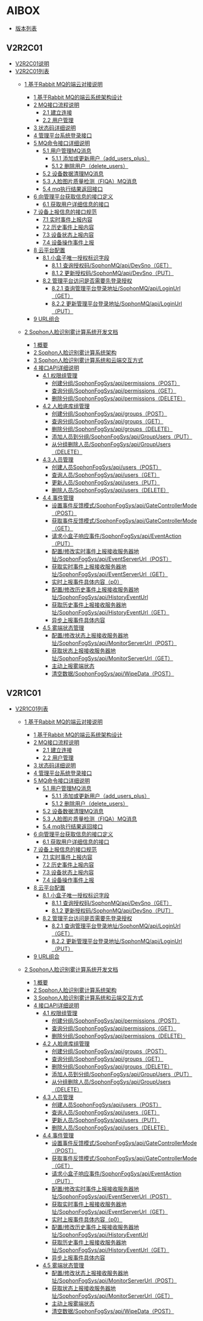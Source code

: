 

# AIBOX



[//]: # "-------链接变量配置，方便灵活引用--------"



[版本列表]: README.md



[V2R2C01说明]: V2R2C01/shuo-ming.md
[V2R2C01列表]: V2R2C01/README.md



[V2R1C01列表]: V2R1C01/README.md





[//]: #	"————1 基于Rabbit MQ的端云对接说明，链接变量--------"
[V2R1C01:1 基于Rabbit MQ的端云对接说明]:V2R1C01/api-lie-biao/1.-ji-yu-rabbit-mq-de-duan-yun-dui-jie-shuo-ming/README.md
[V2R1C01:1 基于Rabbit MQ的端云系统架构设计]:V2R1C01/api-lie-biao/1.-ji-yu-rabbit-mq-de-duan-yun-dui-jie-shuo-ming/1.-ji-yu-rabbit-mq-de-duan-yun-xi-tong-jia-gou-she-ji.md
[V2R1C01:2 MQ接口流程说明]:V2R1C01/api-lie-biao/1.-ji-yu-rabbit-mq-de-duan-yun-dui-jie-shuo-ming/2.-mq-jie-kou-liu-cheng-shuo-ming/README.md
[V2R1C01:2.1 建立连接]:V2R1C01/api-lie-biao/1.-ji-yu-rabbit-mq-de-duan-yun-dui-jie-shuo-ming/2.-mq-jie-kou-liu-cheng-shuo-ming/2.1-jian-li-lian-jie.md
[V2R1C01:2.2 用户管理]:V2R1C01/api-lie-biao/1.-ji-yu-rabbit-mq-de-duan-yun-dui-jie-shuo-ming/2.-mq-jie-kou-liu-cheng-shuo-ming/2.2-yong-hu-guan-li.md
[V2R1C01:3 状态码详细说明]:V2R1C01/api-lie-biao/1.-ji-yu-rabbit-mq-de-duan-yun-dui-jie-shuo-ming/3.-zhuang-tai-ma-xiang-xi-shuo-ming.md
[V2R1C01:4 管理平台系统登录接口]:V2R1C01/api-lie-biao/1.-ji-yu-rabbit-mq-de-duan-yun-dui-jie-shuo-ming/4.-guan-li-ping-tai-xi-tong-deng-lu-jie-kou.md
[V2R1C01:5 MQ命令接口详细说明]:V2R1C01/api-lie-biao/1.-ji-yu-rabbit-mq-de-duan-yun-dui-jie-shuo-ming/5.-mq-ming-ling-jie-kou-xiang-xi-shuo-ming/README.md
[V2R1C01:5.1 用户管理MQ消息]:V2R1C01/api-lie-biao/1.-ji-yu-rabbit-mq-de-duan-yun-dui-jie-shuo-ming/5.-mq-ming-ling-jie-kou-xiang-xi-shuo-ming/5.1-yong-hu-guan-li-mq-xiao-xi/README.md
[V2R1C01:5.1.1 添加或更新用户（add\_users\_plus）]:V2R1C01/api-lie-biao/1.-ji-yu-rabbit-mq-de-duan-yun-dui-jie-shuo-ming/5.-mq-ming-ling-jie-kou-xiang-xi-shuo-ming/5.1-yong-hu-guan-li-mq-xiao-xi/5.1.1-tian-jia-huo-geng-xin-yong-hu-addusersplus.md
[V2R1C01:5.1.2 删除用户（delete\_users）]:V2R1C01/api-lie-biao/1.-ji-yu-rabbit-mq-de-duan-yun-dui-jie-shuo-ming/5.-mq-ming-ling-jie-kou-xiang-xi-shuo-ming/5.1-yong-hu-guan-li-mq-xiao-xi/5.1.2-shan-chu-yong-hu-deleteusers.md
[V2R1C01:5.2 设备数据清理MQ消息]:V2R1C01/api-lie-biao/1.-ji-yu-rabbit-mq-de-duan-yun-dui-jie-shuo-ming/5.-mq-ming-ling-jie-kou-xiang-xi-shuo-ming/5.2-she-bei-shu-ju-qing-li-mq-xiao-xi.md
[V2R1C01:5.3 人脸图片质量检测（FIQA）MQ消息]:V2R1C01/api-lie-biao/1.-ji-yu-rabbit-mq-de-duan-yun-dui-jie-shuo-ming/5.-mq-ming-ling-jie-kou-xiang-xi-shuo-ming/5.3-ren-lian-tu-pian-zhi-liang-jian-ce-fiqamq-xiao-xi.md
[V2R1C01:5.4 mq执行结果返回接口]:V2R1C01/api-lie-biao/1.-ji-yu-rabbit-mq-de-duan-yun-dui-jie-shuo-ming/5.-mq-ming-ling-jie-kou-xiang-xi-shuo-ming/5.4-mq-zhi-hang-jie-guo-fan-hui-jie-kou.md
[V2R1C01:6 向管理平台获取信息的接口定义]:V2R1C01/api-lie-biao/1.-ji-yu-rabbit-mq-de-duan-yun-dui-jie-shuo-ming/6.-xiang-guan-li-ping-tai-huo-qu-xin-xi-de-jie-kou-ding-yi/README.md
[V2R1C01:6.1 获取用户详细信息的接口]:V2R1C01/api-lie-biao/1.-ji-yu-rabbit-mq-de-duan-yun-dui-jie-shuo-ming/6.-xiang-guan-li-ping-tai-huo-qu-xin-xi-de-jie-kou-ding-yi/6.1-huo-qu-yong-hu-xiang-xi-xin-xi-de-jie-kou.md
[V2R1C01:7 设备上报信息的接口规范]:V2R1C01/api-lie-biao/1.-ji-yu-rabbit-mq-de-duan-yun-dui-jie-shuo-ming/7.-she-bei-shang-bao-xin-xi-de-jie-kou-gui-fan/README.md
[V2R1C01:7.1 实时事件上报内容]:V2R1C01/api-lie-biao/1.-ji-yu-rabbit-mq-de-duan-yun-dui-jie-shuo-ming/7.-she-bei-shang-bao-xin-xi-de-jie-kou-gui-fan/7.1-shi-shi-shi-jian-shang-bao-nei-rong.md
[V2R1C01:7.2 历史事件上报内容]:V2R1C01/api-lie-biao/1.-ji-yu-rabbit-mq-de-duan-yun-dui-jie-shuo-ming/7.-she-bei-shang-bao-xin-xi-de-jie-kou-gui-fan/7.2-li-shi-shi-jian-shang-bao-nei-rong.md
[V2R1C01:7.3 设备状态上报内容]:V2R1C01/api-lie-biao/1.-ji-yu-rabbit-mq-de-duan-yun-dui-jie-shuo-ming/7.-she-bei-shang-bao-xin-xi-de-jie-kou-gui-fan/7.3-she-bei-zhuang-tai-shang-bao-nei-rong.md
[V2R1C01:7.4 设备操作事件上报]:V2R1C01/api-lie-biao/1.-ji-yu-rabbit-mq-de-duan-yun-dui-jie-shuo-ming/7.-she-bei-shang-bao-xin-xi-de-jie-kou-gui-fan/7.4-she-bei-cao-zuo-shi-jian-shang-bao.md
[V2R1C01:8 云平台配置]:V2R1C01/api-lie-biao/1.-ji-yu-rabbit-mq-de-duan-yun-dui-jie-shuo-ming/8.-yun-ping-tai-pei-zhi/README.md
[V2R1C01:8.1 小盒子唯一授权标识字段]:V2R1C01/api-lie-biao/1.-ji-yu-rabbit-mq-de-duan-yun-dui-jie-shuo-ming/8.-yun-ping-tai-pei-zhi/8.1-xiao-he-zi-wei-yi-shou-quan-biao-shi-zi-duan/README.md
[V2R1C01:8.1.1 查询授权码/SophonMQ/api/DevSno（GET）]:V2R1C01/api-lie-biao/1.-ji-yu-rabbit-mq-de-duan-yun-dui-jie-shuo-ming/8.-yun-ping-tai-pei-zhi/8.1-xiao-he-zi-wei-yi-shou-quan-biao-shi-zi-duan/8.1.1-cha-xun-shou-quan-ma-sophonmqapidevsnoget.md
[V2R1C01:8.1.2 更新授权码/SophonMQ/api/DevSno（PUT）]:V2R1C01/api-lie-biao/1.-ji-yu-rabbit-mq-de-duan-yun-dui-jie-shuo-ming/8.-yun-ping-tai-pei-zhi/8.1-xiao-he-zi-wei-yi-shou-quan-biao-shi-zi-duan/8.1.2-geng-xin-shou-quan-ma-sophonmqapidevsnoput.md
[V2R1C01:8.2 管理平台访问是否需要先登录授权]:V2R1C01/api-lie-biao/1.-ji-yu-rabbit-mq-de-duan-yun-dui-jie-shuo-ming/8.-yun-ping-tai-pei-zhi/8.2-guan-li-ping-tai-fang-wen-shi-fou-xu-yao-xian-deng-lu-shou-quan/README.md
[V2R1C01:8.2.1 查询管理平台登录地址/SophonMQ/api/LoginUrl（GET）]:V2R1C01/api-lie-biao/1.-ji-yu-rabbit-mq-de-duan-yun-dui-jie-shuo-ming/8.-yun-ping-tai-pei-zhi/8.2-guan-li-ping-tai-fang-wen-shi-fou-xu-yao-xian-deng-lu-shou-quan/8.2.1-cha-xun-guan-li-ping-tai-deng-lu-di-zhi-sophonmqapiloginurlget.md
[V2R1C01:8.2.2 更新管理平台登录地址/SophonMQ/api/LoginUrl（PUT）]:V2R1C01/api-lie-biao/1.-ji-yu-rabbit-mq-de-duan-yun-dui-jie-shuo-ming/8.-yun-ping-tai-pei-zhi/8.2-guan-li-ping-tai-fang-wen-shi-fou-xu-yao-xian-deng-lu-shou-quan/8.2.2-geng-xin-guan-li-ping-tai-deng-lu-di-zhi-sophonmqapiloginurlput.md
[V2R1C01:9 URL组合]:V2R1C01/api-lie-biao/1.-ji-yu-rabbit-mq-de-duan-yun-dui-jie-shuo-ming/9.-url-zu-he.md
[//]: #	"————1基于Rabbit MQ的端云对接说明，链接变量--------"





[//]: #	"————2Sophon人脸识别雾计算系统开发文档，链接变量--------"
[V2R1C01:2 Sophon人脸识别雾计算系统开发文档]:V2R1C01/api-lie-biao/2.sophon-ren-lian-shi-bie-wu-ji-suan-xi-tong-kai-fa-wen-dang/README.md



[//]: #	"————2Sophon人脸识别雾计算系统开发文档，链接变量--------"







- [版本列表][版本列表]

## V2R2C01 <a id="V2R2C01"></a>
- [V2R2C01说明][V2R2C01说明]
- [V2R2C01列表][V2R2C01列表]
  - [1 基于Rabbit MQ的端云对接说明][V2R1C01:1 基于Rabbit MQ的端云对接说明]
    - [1 基于Rabbit MQ的端云系统架构设计][V2R1C01:1 基于Rabbit MQ的端云系统架构设计]
    - [2 MQ接口流程说明][V2R1C01:2 MQ接口流程说明]
      - [2.1 建立连接][V2R1C01:2.1 建立连接]
      - [2.2 用户管理][V2R1C01:2.2 用户管理]
    - [3 状态码详细说明][V2R1C01:3 状态码详细说明]
    - [4 管理平台系统登录接口][V2R1C01:4 管理平台系统登录接口]
    - [5 MQ命令接口详细说明][V2R1C01:5 MQ命令接口详细说明]
      - [5.1 用户管理MQ消息][V2R1C01:5.1 用户管理MQ消息]
        - [5.1.1 添加或更新用户（add\_users\_plus）][V2R1C01:5.1.1 添加或更新用户（add\_users\_plus）]
        - [5.1.2 删除用户（delete\_users）][V2R1C01:5.1.2 删除用户（delete\_users）]
      - [5.2 设备数据清理MQ消息][V2R1C01:5.2 设备数据清理MQ消息]
      - [5.3 人脸图片质量检测（FIQA）MQ消息][V2R1C01:5.3 人脸图片质量检测（FIQA）MQ消息]
      - [5.4 mq执行结果返回接口][V2R1C01:5.4 mq执行结果返回接口]
    - [6 向管理平台获取信息的接口定义][V2R1C01:6 向管理平台获取信息的接口定义]
      - [6.1 获取用户详细信息的接口][V2R1C01:6.1 获取用户详细信息的接口]
    - [7 设备上报信息的接口规范][V2R1C01:7 设备上报信息的接口规范]
      - [7.1 实时事件上报内容][V2R1C01:7.1 实时事件上报内容]
      - [7.2 历史事件上报内容][V2R1C01:7.2 历史事件上报内容]
      - [7.3 设备状态上报内容][V2R1C01:7.3 设备状态上报内容]
      - [7.4 设备操作事件上报][V2R1C01:7.4 设备操作事件上报]
    - [8 云平台配置][V2R1C01:8 云平台配置]
      - [8.1 小盒子唯一授权标识字段][V2R1C01:8.1 小盒子唯一授权标识字段]
        - [8.1.1 查询授权码/SophonMQ/api/DevSno（GET）][V2R1C01:8.1.1 查询授权码/SophonMQ/api/DevSno（GET）]
        - [8.1.2 更新授权码/SophonMQ/api/DevSno（PUT）][V2R1C01:8.1.2 更新授权码/SophonMQ/api/DevSno（PUT）]
      - [8.2 管理平台访问是否需要先登录授权][V2R1C01:8.2 管理平台访问是否需要先登录授权]
        - [8.2.1 查询管理平台登录地址/SophonMQ/api/LoginUrl（GET）][V2R1C01:8.2.1 查询管理平台登录地址/SophonMQ/api/LoginUrl（GET）]
        - [8.2.2 更新管理平台登录地址/SophonMQ/api/LoginUrl（PUT）][V2R1C01:8.2.2 更新管理平台登录地址/SophonMQ/api/LoginUrl（PUT）]
    - [9 URL组合][V2R1C01:9 URL组合]
    
  - [2 Sophon人脸识别雾计算系统开发文档][V2R1C01:2 Sophon人脸识别雾计算系统开发文档]
  
    - [1 概要](https://info.bitmain.vip:8443/pages/viewpage.action?pageId=59841178#Sophon人脸识别雾计算系统开发文档-1概要)
    - [2 Sophon人脸识别雾计算系统架构](https://info.bitmain.vip:8443/pages/viewpage.action?pageId=59841178#Sophon人脸识别雾计算系统开发文档-2Sophon人脸识别雾计算系统架构)
    - [3 Sophon人脸识别雾计算系统和云端交互方式](https://info.bitmain.vip:8443/pages/viewpage.action?pageId=59841178#Sophon人脸识别雾计算系统开发文档-3Sophon人脸识别雾计算系统和云端交互方式)
    - [4 接口API详细说明](https://info.bitmain.vip:8443/pages/viewpage.action?pageId=59841178#Sophon人脸识别雾计算系统开发文档-4接口API详细说明)
      - [4.1 权限组管理](https://info.bitmain.vip:8443/pages/viewpage.action?pageId=59841178#Sophon人脸识别雾计算系统开发文档-4.1权限组管理)
        - [创建分组/SophonFogSys/api/permissions（POST）](https://info.bitmain.vip:8443/pages/viewpage.action?pageId=59841178#Sophon人脸识别雾计算系统开发文档-创建分组/SophonFogSys/api/permissions（POST）)
        - [查询分组/SophonFogSys/api/permissions（GET）](https://info.bitmain.vip:8443/pages/viewpage.action?pageId=59841178#Sophon人脸识别雾计算系统开发文档-查询分组/SophonFogSys/api/permissions（GET）)
        - [删除分组/SophonFogSys/api/permissions（DELETE）](https://info.bitmain.vip:8443/pages/viewpage.action?pageId=59841178#Sophon人脸识别雾计算系统开发文档-删除分组/SophonFogSys/api/permissions（DELETE）)
      - [4.2 人脸底库组管理](https://info.bitmain.vip:8443/pages/viewpage.action?pageId=59841178#Sophon人脸识别雾计算系统开发文档-4.2人脸底库组管理)
        - [创建分组/SophonFogSys/api/groups（POST）](https://info.bitmain.vip:8443/pages/viewpage.action?pageId=59841178#Sophon人脸识别雾计算系统开发文档-创建分组/SophonFogSys/api/groups（POST）)
        - [查询分组/SophonFogSys/api/groups（GET）](https://info.bitmain.vip:8443/pages/viewpage.action?pageId=59841178#Sophon人脸识别雾计算系统开发文档-查询分组/SophonFogSys/api/groups（GET）)
        - [删除分组/SophonFogSys/api/groups（DELETE）](https://info.bitmain.vip:8443/pages/viewpage.action?pageId=59841178#Sophon人脸识别雾计算系统开发文档-删除分组/SophonFogSys/api/groups（DELETE）)
        - [添加人员到分组/SophonFogSys/api/GroupUsers（PUT）](https://info.bitmain.vip:8443/pages/viewpage.action?pageId=59841178#Sophon人脸识别雾计算系统开发文档-添加人员到分组/SophonFogSys/api/GroupUsers（PUT）)
        - [从分组删除人员/SophonFogSys/api/GroupUsers（DELETE）](https://info.bitmain.vip:8443/pages/viewpage.action?pageId=59841178#Sophon人脸识别雾计算系统开发文档-从分组删除人员/SophonFogSys/api/GroupUsers（DELETE）)
      - [4.3 人员管理](https://info.bitmain.vip:8443/pages/viewpage.action?pageId=59841178#Sophon人脸识别雾计算系统开发文档-4.3人员管理)
        - [创建人员SophonFogSys/api/users（POST）](https://info.bitmain.vip:8443/pages/viewpage.action?pageId=59841178#Sophon人脸识别雾计算系统开发文档-创建人员SophonFogSys/api/users（POST）)
        - [查询人员/SophonFogSys/api/users（GET）](https://info.bitmain.vip:8443/pages/viewpage.action?pageId=59841178#Sophon人脸识别雾计算系统开发文档-查询人员/SophonFogSys/api/users（GET）)
        - [更新人员/SophonFogSys/api/users（PUT）](https://info.bitmain.vip:8443/pages/viewpage.action?pageId=59841178#Sophon人脸识别雾计算系统开发文档-更新人员/SophonFogSys/api/users（PUT）)
        - [删除人员/SophonFogSys/api/users（DELETE）](https://info.bitmain.vip:8443/pages/viewpage.action?pageId=59841178#Sophon人脸识别雾计算系统开发文档-删除人员/SophonFogSys/api/users（DELETE）)
      - [4.4 事件管理](https://info.bitmain.vip:8443/pages/viewpage.action?pageId=59841178#Sophon人脸识别雾计算系统开发文档-4.4事件管理)
        - [设置事件反馈模式/SophonFogSys/api/GateControllerMode（POST）](https://info.bitmain.vip:8443/pages/viewpage.action?pageId=59841178#Sophon人脸识别雾计算系统开发文档-设置事件反馈模式/SophonFogSys/api/GateControllerMode（POST）)
        - [获取事件反馈模式/SophonFogSys/api/GateControllerMode（GET）](https://info.bitmain.vip:8443/pages/viewpage.action?pageId=59841178#Sophon人脸识别雾计算系统开发文档-获取事件反馈模式/SophonFogSys/api/GateControllerMode（GET）)
        - [请求小盒子响应事件/SophonFogSys/api/EventAction（PUT）](https://info.bitmain.vip:8443/pages/viewpage.action?pageId=59841178#Sophon人脸识别雾计算系统开发文档-请求小盒子响应事件/SophonFogSys/api/EventAction（PUT）)
        - [配置/修改实时事件上报接收服务器地址/SophonFogSys/api/EventServerUrl（POST）](https://info.bitmain.vip:8443/pages/viewpage.action?pageId=59841178#Sophon人脸识别雾计算系统开发文档-配置/修改实时事件上报接收服务器地址/SophonFogSys/api/EventServerUrl（POST）)
        - [获取实时事件上报接收服务器地址/SophonFogSys/api/EventServerUrl（GET）](https://info.bitmain.vip:8443/pages/viewpage.action?pageId=59841178#Sophon人脸识别雾计算系统开发文档-获取实时事件上报接收服务器地址/SophonFogSys/api/EventServerUrl（GET）)
        - [实时上报事件具体内容（p0）](https://info.bitmain.vip:8443/pages/viewpage.action?pageId=59841178#Sophon人脸识别雾计算系统开发文档-实时上报事件具体内容（p0）)
        - [配置/修改历史事件上报接收服务器地址/SophonFogSys/api/HistoryEventUrl](https://info.bitmain.vip:8443/pages/viewpage.action?pageId=59841178#Sophon人脸识别雾计算系统开发文档-配置/修改历史事件上报接收服务器地址/SophonFogSys/api/HistoryEventUrl)
        - [获取历史事件上报接收服务器地址/SophonFogSys/api/HistoryEventUrl（GET）](https://info.bitmain.vip:8443/pages/viewpage.action?pageId=59841178#Sophon人脸识别雾计算系统开发文档-获取历史事件上报接收服务器地址/SophonFogSys/api/HistoryEventUrl（GET）)
        - [异步上报事件具体内容](https://info.bitmain.vip:8443/pages/viewpage.action?pageId=59841178#Sophon人脸识别雾计算系统开发文档-异步上报事件具体内容)
      - [4.5 雾端状态管理](https://info.bitmain.vip:8443/pages/viewpage.action?pageId=59841178#Sophon人脸识别雾计算系统开发文档-4.5雾端状态管理)
        - [配置/修改状态上报接收服务器地址/SophonFogSys/api/MonitorServerUrl（POST）](https://info.bitmain.vip:8443/pages/viewpage.action?pageId=59841178#Sophon人脸识别雾计算系统开发文档-配置/修改状态上报接收服务器地址/SophonFogSys/api/MonitorServerUrl（POST）)
        - [获取状态上报接收服务器地址/SophonFogSys/api/MonitorServerUrl（GET）](https://info.bitmain.vip:8443/pages/viewpage.action?pageId=59841178#Sophon人脸识别雾计算系统开发文档-获取状态上报接收服务器地址/SophonFogSys/api/MonitorServerUrl（GET）)
        - [主动上报雾端状态](https://info.bitmain.vip:8443/pages/viewpage.action?pageId=59841178#Sophon人脸识别雾计算系统开发文档-主动上报雾端状态)
        - [清空数据/SophonFogSys/api/WipeData（POST）](https://info.bitmain.vip:8443/pages/viewpage.action?pageId=59841178#Sophon人脸识别雾计算系统开发文档-清空数据/SophonFogSys/api/WipeData（POST）)
  
    
  
## V2R1C01 <a id="V2R1C01"></a>
- [V2R1C01列表][V2R1C01列表]
  
  - [1 基于Rabbit MQ的端云对接说明][V2R1C01:1 基于Rabbit MQ的端云对接说明]
    - [1 基于Rabbit MQ的端云系统架构设计][V2R1C01:1 基于Rabbit MQ的端云系统架构设计]
    - [2 MQ接口流程说明][V2R1C01:2 MQ接口流程说明]
      - [2.1 建立连接][V2R1C01:2.1 建立连接]
      - [2.2 用户管理][V2R1C01:2.2 用户管理]
    - [3 状态码详细说明][V2R1C01:3 状态码详细说明]
    - [4 管理平台系统登录接口][V2R1C01:4 管理平台系统登录接口]
    - [5 MQ命令接口详细说明][V2R1C01:5 MQ命令接口详细说明]
      - [5.1 用户管理MQ消息][V2R1C01:5.1 用户管理MQ消息]
        - [5.1.1 添加或更新用户（add\_users\_plus）][V2R1C01:5.1.1 添加或更新用户（add\_users\_plus）]
        - [5.1.2 删除用户（delete\_users）][V2R1C01:5.1.2 删除用户（delete\_users）]
      - [5.2 设备数据清理MQ消息][V2R1C01:5.2 设备数据清理MQ消息]
      - [5.3 人脸图片质量检测（FIQA）MQ消息][V2R1C01:5.3 人脸图片质量检测（FIQA）MQ消息]
      - [5.4 mq执行结果返回接口][V2R1C01:5.4 mq执行结果返回接口]
    - [6 向管理平台获取信息的接口定义][V2R1C01:6 向管理平台获取信息的接口定义]
      - [6.1 获取用户详细信息的接口][V2R1C01:6.1 获取用户详细信息的接口]
    - [7 设备上报信息的接口规范][V2R1C01:7 设备上报信息的接口规范]
      - [7.1 实时事件上报内容][V2R1C01:7.1 实时事件上报内容]
      - [7.2 历史事件上报内容][V2R1C01:7.2 历史事件上报内容]
      - [7.3 设备状态上报内容][V2R1C01:7.3 设备状态上报内容]
      - [7.4 设备操作事件上报][V2R1C01:7.4 设备操作事件上报]
    - [8 云平台配置][V2R1C01:8 云平台配置]
      - [8.1 小盒子唯一授权标识字段][V2R1C01:8.1 小盒子唯一授权标识字段]
        - [8.1.1 查询授权码/SophonMQ/api/DevSno（GET）][V2R1C01:8.1.1 查询授权码/SophonMQ/api/DevSno（GET）]
        - [8.1.2 更新授权码/SophonMQ/api/DevSno（PUT）][V2R1C01:8.1.2 更新授权码/SophonMQ/api/DevSno（PUT）]
      - [8.2 管理平台访问是否需要先登录授权][V2R1C01:8.2 管理平台访问是否需要先登录授权]
        - [8.2.1 查询管理平台登录地址/SophonMQ/api/LoginUrl（GET）][V2R1C01:8.2.1 查询管理平台登录地址/SophonMQ/api/LoginUrl（GET）]
        - [8.2.2 更新管理平台登录地址/SophonMQ/api/LoginUrl（PUT）][V2R1C01:8.2.2 更新管理平台登录地址/SophonMQ/api/LoginUrl（PUT）]
    - [9 URL组合][V2R1C01:9 URL组合]
  
  - [2 Sophon人脸识别雾计算系统开发文档][V2R1C01:2 Sophon人脸识别雾计算系统开发文档]
  
    - [1 概要](https://info.bitmain.vip:8443/pages/viewpage.action?pageId=59841178#Sophon人脸识别雾计算系统开发文档-1概要)
    - [2 Sophon人脸识别雾计算系统架构](https://info.bitmain.vip:8443/pages/viewpage.action?pageId=59841178#Sophon人脸识别雾计算系统开发文档-2Sophon人脸识别雾计算系统架构)
    - [3 Sophon人脸识别雾计算系统和云端交互方式](https://info.bitmain.vip:8443/pages/viewpage.action?pageId=59841178#Sophon人脸识别雾计算系统开发文档-3Sophon人脸识别雾计算系统和云端交互方式)
    - [4 接口API详细说明](https://info.bitmain.vip:8443/pages/viewpage.action?pageId=59841178#Sophon人脸识别雾计算系统开发文档-4接口API详细说明)
      - [4.1 权限组管理](https://info.bitmain.vip:8443/pages/viewpage.action?pageId=59841178#Sophon人脸识别雾计算系统开发文档-4.1权限组管理)
        - [创建分组/SophonFogSys/api/permissions（POST）](https://info.bitmain.vip:8443/pages/viewpage.action?pageId=59841178#Sophon人脸识别雾计算系统开发文档-创建分组/SophonFogSys/api/permissions（POST）)
        - [查询分组/SophonFogSys/api/permissions（GET）](https://info.bitmain.vip:8443/pages/viewpage.action?pageId=59841178#Sophon人脸识别雾计算系统开发文档-查询分组/SophonFogSys/api/permissions（GET）)
        - [删除分组/SophonFogSys/api/permissions（DELETE）](https://info.bitmain.vip:8443/pages/viewpage.action?pageId=59841178#Sophon人脸识别雾计算系统开发文档-删除分组/SophonFogSys/api/permissions（DELETE）)
      - [4.2 人脸底库组管理](https://info.bitmain.vip:8443/pages/viewpage.action?pageId=59841178#Sophon人脸识别雾计算系统开发文档-4.2人脸底库组管理)
        - [创建分组/SophonFogSys/api/groups（POST）](https://info.bitmain.vip:8443/pages/viewpage.action?pageId=59841178#Sophon人脸识别雾计算系统开发文档-创建分组/SophonFogSys/api/groups（POST）)
        - [查询分组/SophonFogSys/api/groups（GET）](https://info.bitmain.vip:8443/pages/viewpage.action?pageId=59841178#Sophon人脸识别雾计算系统开发文档-查询分组/SophonFogSys/api/groups（GET）)
        - [删除分组/SophonFogSys/api/groups（DELETE）](https://info.bitmain.vip:8443/pages/viewpage.action?pageId=59841178#Sophon人脸识别雾计算系统开发文档-删除分组/SophonFogSys/api/groups（DELETE）)
        - [添加人员到分组/SophonFogSys/api/GroupUsers（PUT）](https://info.bitmain.vip:8443/pages/viewpage.action?pageId=59841178#Sophon人脸识别雾计算系统开发文档-添加人员到分组/SophonFogSys/api/GroupUsers（PUT）)
        - [从分组删除人员/SophonFogSys/api/GroupUsers（DELETE）](https://info.bitmain.vip:8443/pages/viewpage.action?pageId=59841178#Sophon人脸识别雾计算系统开发文档-从分组删除人员/SophonFogSys/api/GroupUsers（DELETE）)
      - [4.3 人员管理](https://info.bitmain.vip:8443/pages/viewpage.action?pageId=59841178#Sophon人脸识别雾计算系统开发文档-4.3人员管理)
        - [创建人员SophonFogSys/api/users（POST）](https://info.bitmain.vip:8443/pages/viewpage.action?pageId=59841178#Sophon人脸识别雾计算系统开发文档-创建人员SophonFogSys/api/users（POST）)
        - [查询人员/SophonFogSys/api/users（GET）](https://info.bitmain.vip:8443/pages/viewpage.action?pageId=59841178#Sophon人脸识别雾计算系统开发文档-查询人员/SophonFogSys/api/users（GET）)
        - [更新人员/SophonFogSys/api/users（PUT）](https://info.bitmain.vip:8443/pages/viewpage.action?pageId=59841178#Sophon人脸识别雾计算系统开发文档-更新人员/SophonFogSys/api/users（PUT）)
        - [删除人员/SophonFogSys/api/users（DELETE）](https://info.bitmain.vip:8443/pages/viewpage.action?pageId=59841178#Sophon人脸识别雾计算系统开发文档-删除人员/SophonFogSys/api/users（DELETE）)
      - [4.4 事件管理](https://info.bitmain.vip:8443/pages/viewpage.action?pageId=59841178#Sophon人脸识别雾计算系统开发文档-4.4事件管理)
        - [设置事件反馈模式/SophonFogSys/api/GateControllerMode（POST）](https://info.bitmain.vip:8443/pages/viewpage.action?pageId=59841178#Sophon人脸识别雾计算系统开发文档-设置事件反馈模式/SophonFogSys/api/GateControllerMode（POST）)
        - [获取事件反馈模式/SophonFogSys/api/GateControllerMode（GET）](https://info.bitmain.vip:8443/pages/viewpage.action?pageId=59841178#Sophon人脸识别雾计算系统开发文档-获取事件反馈模式/SophonFogSys/api/GateControllerMode（GET）)
        - [请求小盒子响应事件/SophonFogSys/api/EventAction（PUT）](https://info.bitmain.vip:8443/pages/viewpage.action?pageId=59841178#Sophon人脸识别雾计算系统开发文档-请求小盒子响应事件/SophonFogSys/api/EventAction（PUT）)
        - [配置/修改实时事件上报接收服务器地址/SophonFogSys/api/EventServerUrl（POST）](https://info.bitmain.vip:8443/pages/viewpage.action?pageId=59841178#Sophon人脸识别雾计算系统开发文档-配置/修改实时事件上报接收服务器地址/SophonFogSys/api/EventServerUrl（POST）)
        - [获取实时事件上报接收服务器地址/SophonFogSys/api/EventServerUrl（GET）](https://info.bitmain.vip:8443/pages/viewpage.action?pageId=59841178#Sophon人脸识别雾计算系统开发文档-获取实时事件上报接收服务器地址/SophonFogSys/api/EventServerUrl（GET）)
        - [实时上报事件具体内容（p0）](https://info.bitmain.vip:8443/pages/viewpage.action?pageId=59841178#Sophon人脸识别雾计算系统开发文档-实时上报事件具体内容（p0）)
        - [配置/修改历史事件上报接收服务器地址/SophonFogSys/api/HistoryEventUrl](https://info.bitmain.vip:8443/pages/viewpage.action?pageId=59841178#Sophon人脸识别雾计算系统开发文档-配置/修改历史事件上报接收服务器地址/SophonFogSys/api/HistoryEventUrl)
        - [获取历史事件上报接收服务器地址/SophonFogSys/api/HistoryEventUrl（GET）](https://info.bitmain.vip:8443/pages/viewpage.action?pageId=59841178#Sophon人脸识别雾计算系统开发文档-获取历史事件上报接收服务器地址/SophonFogSys/api/HistoryEventUrl（GET）)
        - [异步上报事件具体内容](https://info.bitmain.vip:8443/pages/viewpage.action?pageId=59841178#Sophon人脸识别雾计算系统开发文档-异步上报事件具体内容)
      - [4.5 雾端状态管理](https://info.bitmain.vip:8443/pages/viewpage.action?pageId=59841178#Sophon人脸识别雾计算系统开发文档-4.5雾端状态管理)
        - [配置/修改状态上报接收服务器地址/SophonFogSys/api/MonitorServerUrl（POST）](https://info.bitmain.vip:8443/pages/viewpage.action?pageId=59841178#Sophon人脸识别雾计算系统开发文档-配置/修改状态上报接收服务器地址/SophonFogSys/api/MonitorServerUrl（POST）)
        - [获取状态上报接收服务器地址/SophonFogSys/api/MonitorServerUrl（GET）](https://info.bitmain.vip:8443/pages/viewpage.action?pageId=59841178#Sophon人脸识别雾计算系统开发文档-获取状态上报接收服务器地址/SophonFogSys/api/MonitorServerUrl（GET）)
        - [主动上报雾端状态](https://info.bitmain.vip:8443/pages/viewpage.action?pageId=59841178#Sophon人脸识别雾计算系统开发文档-主动上报雾端状态)
        - [清空数据/SophonFogSys/api/WipeData（POST）](https://info.bitmain.vip:8443/pages/viewpage.action?pageId=59841178#Sophon人脸识别雾计算系统开发文档-清空数据/SophonFogSys/api/WipeData（POST）)
  
    